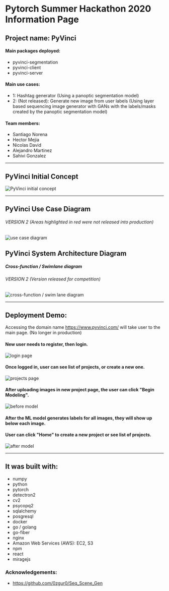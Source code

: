 # Pytorch Summer Hackathon 2020 Information Page

## Project name: PyVinci


#### Main packages deployed:
- pyvinci-segmentation 
- pyvinci-client
- pyvinci-server

#### Main use cases:
- 1: Hashtag generator (Using a panoptic segmentation model)
- 2: (Not released): Generate new image from user labels (Using layer based sequencing image generator with GANs with the labels/masks created by the panoptic segmentation model)

#### Team members:
- Santiago Norena
- Hector Mejia
- Nicolas David
- Alejandro Martinez
- Sahivi Gonzalez
---------------------------------------------------------------------------------------
## PyVinci Initial Concept
![PyVinci initial concept](deployment_demo/pyvinci-thumbnail.png)

---------------------------------------------------------------------------------------
## PyVinci Use Case Diagram 
###### VERSION 2 (Areas highlighted in red were not released into production)
![use case diagram](architecture/UML-Diagrams/version-2/PyVinci-UseCase-Diagram.png)

## PyVinci System Architecture Diagram 
##### Cross-function / Swimlane diagram
###### VERSION 2 (Version released for competition)
![cross-function / swim lane diagram](architecture/UML-Diagrams/version-2/PyVinci-System-Architecture-Diagram.png)

---------------------------------------------------------------------------------------
## Deployment Demo:

Accessing the domain name https://www.pyvinci.com/ will take user to the main page. (No longer in production)

#### New user needs to register, then login.
![login page](deployment_demo/login_page.png)

#### Once logged in, user can see list of projects, or create a new one.
![projects page](deployment_demo/projects_list_page.png)

#### After uploading images in new project page, the user can click "Begin Modeling".
![before model](deployment_demo/new_project_BEFORE_running_model.png)

#### After the ML model generates labels for all images, they will show up below each image. 
#### User can click "Home" to create a new project or see list of projects.
![after model](deployment_demo/new_project_AFTER_running_model.png)

---------------------------------------------------------------------------------------
## It was built with:
- numpy
- python
- pytorch
- detectron2
- cv2
- psycopq2
- sqlalchemy
- posgresql
- docker
- go / golang 
- go-fiber
- nginx
- Amazon Web Services (AWS): EC2, S3
- npm
- react
- miragejs

### Acknowledgements:
- https://github.com/0zgur0/Seq_Scene_Gen

